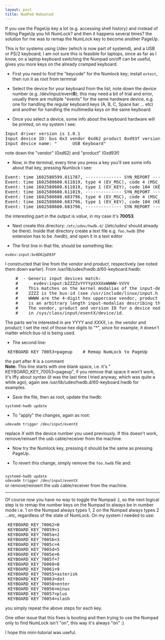 ```yaml
---
layout: post
title: NumPad Rebooted
---
```


If you use the PageUp key a lot (e.g. accessing shell history) and instead of hitting PageUp you hit NumLock? and then it happens several times? the solution for me was to remap the NumLock key to become another PageUp.

This is for systems using Udev (which is now part of systemd), and a USB or PS/2 keyboard; I am not sure this is feasible for laptops, since as far as I know, on a laptop keyboard switching the Numpad on/off can be useful, gives you more keys on the already cramped keyboard.

* First you need to find the "keycode" for the Numlock key; install `evtest`, then run it as root from terminal

* Select the device for your keyboard from the list; note down the device number (e.g. /dev/input/event**8**); this may need a bit of trial and error, usually there are multiple "events" for the same hardware device, e.g. one for handling the regular keyboard keys (A, B, C, Space bar ... etc) and another for handling the multimedia keys on the same keyboard.

* Once you select a device, some info about the keyboard hardware will be printed, on my system I see:  
<pre class="code">
Input driver version is 1.0.1
Input device ID: bus 0x3 vendor 0xd62 product 0xd93f version 0x111
Input device name: "      USB Keyboard"
</pre>
note down the "vendor" (0xd62) and "product" (0xd93f)

* Now, in the terminal, every time you press a key you'll see some info about that key, pressing Numlock I see:
<pre class="code">
Event: time 1602580599.011787, -------------- SYN_REPORT ------------
Event: time 1602580600.611819, type 4 (EV_MSC), code 4 (MSC_SCAN), value 70053
Event: time 1602580600.611819, type 1 (EV_KEY), code 104 (KEY_PAGEUP), value 1
Event: time 1602580600.611819, -------------- SYN_REPORT ------------
Event: time 1602580600.683796, type 4 (EV_MSC), code 4 (MSC_SCAN), value 70053
Event: time 1602580600.683796, type 1 (EV_KEY), code 104 (KEY_PAGEUP), value 0
Event: time 1602580600.683796, -------------- SYN_REPORT ------------
</pre>

the interesting part in the output is *value*, in my case it's **70053**.

* Next create this directory: `/etc/udev/hwdb.d/` (/etc/udev/ should already be there). Inside that directory create a text file e.g. `foo.hwdb` (the extension has to be <i>.hwdb</i>), and open it in a text editor

* The first line in that file, should be something like:  

<code class="code">evdev:input:b*v0D62pD93F*</code>

I constructed that line from the <i>vendor</i> and <i>product</i>, respectively (we noted them down earlier). From /usr/lib/udev/hwdb.d/60-keyboard.hwdb:

<pre>
    #  - Generic input devices match:
    #      evdev:input:bZZZZvYYYYpXXXXeWWWW-VVVV
    #    This matches on the kernel modalias of the input-device, mainly:
    #    ZZZZ is the bus-id (see /usr/include/linux/input.h BUS_*), YYYY, XXXX and
    #    WWWW are the 4-digit hex uppercase vendor, product and version ID and VVVV
    #    is an arbitrary length input-modalias describing the device capabilities.
    #    The vendor, product and version ID for a device node "eventX" is listed
    #    in /sys/class/input/eventX/device/id.
</pre>

The parts we're interested in are *YYYY* and *XXXX*, i.e. the *vendor* and *product*; I set the rest of those hex digits to "*", since for example, it doesn't matter which bus-id is being used.

* The second line:  
<pre class="code">
 KEYBOARD_KEY_70053=pageup    # Remap NumLock to PageUp
</pre> the part after # is a comment

<div class="note"><b>Note:</b> This line starts with one blank space, i.e. it's " KEYBOARD_KEY_70053=pageup", if you remove that space it won't work, it's iffy about syntax (it was the last time I tried anyway, which was quite a while ago); again see /usr/lib/udev/hwdb.d/60-keyboard.hwdb for examples.
</div>

* Save the file, then as root, update the hwdb:

<code class="code">systemd-hwdb update</code>

* To "apply" the changes, again as root:

<code class="code">udevadm trigger /dev/input/eventX</code>

replace *X* with the device number you used previously. If this doesn't work, remove/reinsert the usb cable/receiver from the machine.

* Now try the Numlock key, pressing it should be the same as pressing PageUp.

* To revert this change, simply remove the `foo.hwdb` file and:
<code class="code">
systemd-hwdb update
udevadm trigger /dev/input/eventX
</code>
or remove/reinsert the usb cable/receiver from the machine.

* * *

Of course now you have no way to toggle the Numpad :), so the next logical step is to remap the number keys on the Numpad to always be in number mode i.e. 1 on the Numpad always types 1, 2 on the Numpad always types 2 ...etc, regardless of the state of NumLock. On my system I needed to use:
<pre>
 KEYBOARD_KEY_70062=0
 KEYBOARD_KEY_70059=1
 KEYBOARD_KEY_7005a=2
 KEYBOARD_KEY_7005b=3
 KEYBOARD_KEY_7005c=4
 KEYBOARD_KEY_7005d=5
 KEYBOARD_KEY_7005e=6
 KEYBOARD_KEY_7005f=7
 KEYBOARD_KEY_70060=8
 KEYBOARD_KEY_70061=9
 KEYBOARD_KEY_70055=asterisk
 KEYBOARD_KEY_70063=dot
 KEYBOARD_KEY_70058=enter
 KEYBOARD_KEY_70056=minus
 KEYBOARD_KEY_70057=plus
 KEYBOARD_KEY_70054=slash
</pre>
you simply repeat the above steps for each key.

One other issue that this fixes is booting and then trying to use the Numpad only to find NumLock isn't "on", this way it's always "on" :)


I hope this mini-tutorial was useful.
